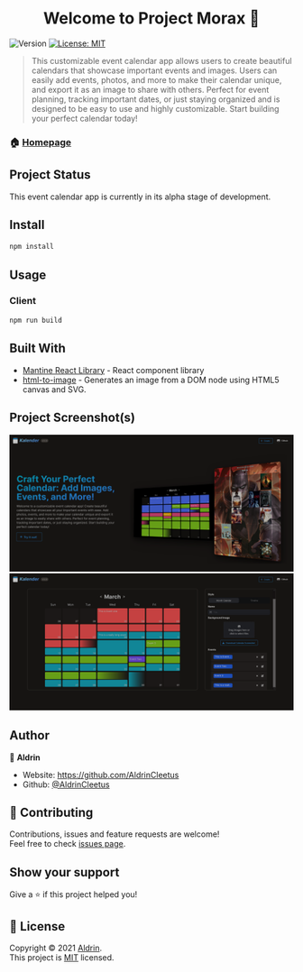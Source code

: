 <h1 align="center">Welcome to Project Morax 👋</h1>
<p>
  <img alt="Version" src="https://img.shields.io/badge/version-1.0.0-blue.svg?cacheSeconds=2592000" />
  <a href="https://github.com/AldrinCleetus/grimlock/blob/main/LICENSE" target="_blank">
    <img alt="License: MIT" src="https://img.shields.io/github/license/AldrinCleetus/grimlock" />
  </a>
</p>

> This customizable event calendar app allows users to create beautiful calendars that showcase important events and images. Users can easily add events, photos, and more to make their calendar unique, and export it as an image to share with others. Perfect for event planning, tracking important dates, or just staying organized and is designed to be easy to use and highly customizable. Start building your perfect calendar today!

### 🏠 [Homepage](https://example.com/)

## Project Status

This event calendar app is currently in its alpha stage of development.

## Install

```sh
npm install
```

## Usage

### Client

```sh
npm run build
```

## Built With

- [Mantine React Library](https://v5.mantine.dev/) - React component library
- [html-to-image](https://github.com/bubkoo/html-to-image) - Generates an image from a DOM node using HTML5 canvas and SVG.

## Project Screenshot(s)

![alt text](https://github.com/AldrinCleetus/morax/blob/main/public/screenshots/screenshot1.png?raw=true)
![alt text](https://github.com/AldrinCleetus/morax/blob/main/public/screenshots/screenshot2.png?raw=true)

## Author

👤 **Aldrin**

- Website: https://github.com/AldrinCleetus
- Github: [@AldrinCleetus](https://github.com/AldrinCleetus)

## 🤝 Contributing

Contributions, issues and feature requests are welcome!<br />Feel free to check [issues page](https://github.com/AldrinCleetus/grimlock/issues).

## Show your support

Give a ⭐️ if this project helped you!

## 📝 License

Copyright © 2021 [Aldrin](https://github.com/AldrinCleetus).<br />
This project is [MIT](https://github.com/AldrinCleetus/grimlock/blob/master/LICENSE) licensed.
